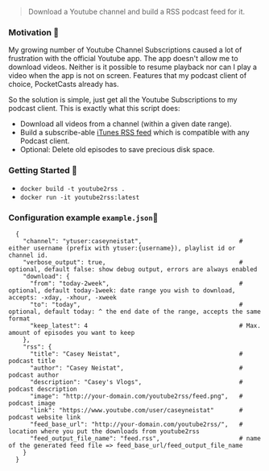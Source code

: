 > Download a Youtube channel and build a RSS podcast feed for it.

### Motivation 🤔
My growing number of Youtube Channel Subscriptions caused a lot of
frustration with the official Youtube app. The app doesn't allow me
to download videos. Neither is it possible to resume playback nor
can I play a video when the app is not on screen. Features that my
podcast client of choice, PocketCasts already has.

So the solution is simple, just get all the Youtube Subscriptions to
my podcast client. This is exactly what this script does:

- Download all videos from a channel (within a given date range).
- Build a subscribe-able [iTunes RSS feed](http://www.itunes.com/dtds/podcast-1.0.dtd)
  which is compatible with any Podcast client.
- Optional: Delete old episodes to save precious disk space.

### Getting Started 🚀

- `docker build -t youtube2rss .`
- `docker run -it youtube2rss:latest`

### Configuration example `example.json`🔧
```
  {
    "channel": "ytuser:caseyneistat",                           # either username (prefix with ytuser:{username}), playlist id or channel id.
    "verbose_output": true,                                     # optional, default false: show debug output, errors are always enabled
    "download": {
      "from": "today-2week",                                    # optional, default today-1week: date range you wish to download, accepts: -xday, -xhour, -xweek
      "to": "today",                                            # optional, default today: ^ the end date of the range, accepts the same format
      "keep_latest": 4                                          # Max. amount of episodes you want to keep
    },
    "rss": {
      "title": "Casey Neistat",                                 # podcast title
      "author": "Casey Neistat",                                # podcast author
      "description": "Casey's Vlogs",                           # podcast description
      "image": "http://your-domain.com/youtube2rss/feed.png",   # podcast image
      "link": "https://www.youtube.com/user/caseyneistat"       # podcast website link
      "feed_base_url": "http://your-domain.com/youtube2rss/",   # location where you put the downloads from youtube2rss
      "feed_output_file_name": "feed.rss",                      # name of the generated feed file => feed_base_url/feed_output_file_name
    }
  }
```

